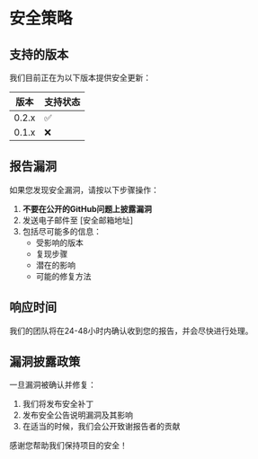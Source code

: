 # 安全策略

## 支持的版本

我们目前正在为以下版本提供安全更新：

| 版本 | 支持状态 |
| ---- | -------- |
| 0.2.x | :white_check_mark: |
| 0.1.x | :x: |

## 报告漏洞

如果您发现安全漏洞，请按以下步骤操作：

1. **不要在公开的GitHub问题上披露漏洞**
2. 发送电子邮件至 [安全邮箱地址]
3. 包括尽可能多的信息：
   - 受影响的版本
   - 复现步骤
   - 潜在的影响
   - 可能的修复方法

## 响应时间

我们的团队将在24-48小时内确认收到您的报告，并会尽快进行处理。

## 漏洞披露政策

一旦漏洞被确认并修复：

1. 我们将发布安全补丁
2. 发布安全公告说明漏洞及其影响
3. 在适当的时候，我们会公开致谢报告者的贡献

感谢您帮助我们保持项目的安全！ 